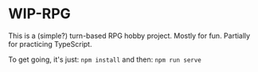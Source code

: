 # WIP-RPG

This is a (simple?) turn-based RPG hobby project. Mostly for fun. Partially for practicing TypeScript.

To get going, it's just:
`npm install`
and then:
`npm run serve`
